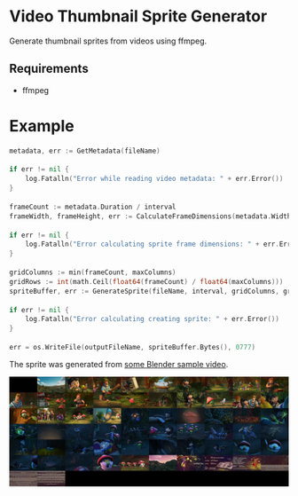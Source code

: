 # Video Thumbnail Sprite Generator

Generate thumbnail sprites from videos using ffmpeg.

## Requirements

- ffmpeg

# Example

```go
metadata, err := GetMetadata(fileName)

if err != nil {
    log.Fatalln("Error while reading video metadata: " + err.Error())
}

frameCount := metadata.Duration / interval
frameWidth, frameHeight, err := CalculateFrameDimensions(metadata.Width, metadata.Height, maxWidth, maxHeight)

if err != nil {
    log.Fatalln("Error calculating sprite frame dimensions: " + err.Error())
}

gridColumns := min(frameCount, maxColumns)
gridRows := int(math.Ceil(float64(frameCount) / float64(maxColumns)))
spriteBuffer, err := GenerateSprite(fileName, interval, gridColumns, gridRows, frameWidth, frameHeight)

if err != nil {
    log.Fatalln("Error calculating creating sprite: " + err.Error())
}

err = os.WriteFile(outputFileName, spriteBuffer.Bytes(), 0777)
```

The sprite was generated from [some Blender sample video](https://files.vidstack.io/sprite-fight/720p.mp4).

![](./.assets/output.jpg)